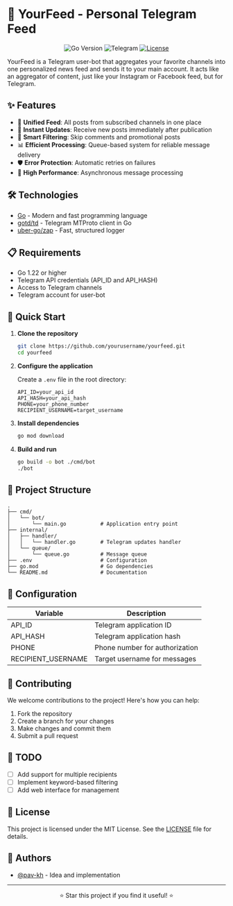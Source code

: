 # 📱 YourFeed - Personal Telegram Feed

<div align="center">

![Go Version](https://img.shields.io/badge/Go-1.22+-00ADD8?style=for-the-badge&logo=go)
![Telegram](https://img.shields.io/badge/Telegram-2CA5E0?style=for-the-badge&logo=telegram&logoColor=white)
[![License](https://img.shields.io/badge/license-MIT-blue.svg?style=for-the-badge)](LICENSE)

</div>

YourFeed is a Telegram user-bot that aggregates your favorite channels into one personalized news feed and sends it to your main account. It acts like an aggregator of content, just like your Instagram or Facebook feed, but for Telegram.

## ✨ Features

- 🔄 **Unified Feed**: All posts from subscribed channels in one place
- 🚀 **Instant Updates**: Receive new posts immediately after publication
- 🎯 **Smart Filtering**: Skip comments and promotional posts
- 📊 **Efficient Processing**: Queue-based system for reliable message delivery
- 🛡️ **Error Protection**: Automatic retries on failures
- 💪 **High Performance**: Asynchronous message processing

## 🛠️ Technologies

- [Go](https://golang.org/) - Modern and fast programming language
- [gotd/td](https://github.com/gotd/td) - Telegram MTProto client in Go
- [uber-go/zap](https://github.com/uber-go/zap) - Fast, structured logger

## 📋 Requirements

- Go 1.22 or higher
- Telegram API credentials (API_ID and API_HASH)
- Access to Telegram channels
- Telegram account for user-bot

## 🚀 Quick Start

1. **Clone the repository**

   ```bash
   git clone https://github.com/yourusername/yourfeed.git
   cd yourfeed
   ```

2. **Configure the application**

   Create a `.env` file in the root directory:

   ```env
   API_ID=your_api_id
   API_HASH=your_api_hash
   PHONE=your_phone_number
   RECIPIENT_USERNAME=target_username
   ```

3. **Install dependencies**

   ```bash
   go mod download
   ```

4. **Build and run**
   ```bash
   go build -o bot ./cmd/bot
   ./bot
   ```

## 📁 Project Structure

```
.
├── cmd/
│   └── bot/
│       └── main.go           # Application entry point
├── internal/
│   ├── handler/
│   │   └── handler.go        # Telegram updates handler
│   └── queue/
│       └── queue.go          # Message queue
├── .env                      # Configuration
├── go.mod                    # Go dependencies
└── README.md                 # Documentation
```

## 🔧 Configuration

| Variable           | Description                    |
| ------------------ | ------------------------------ |
| API_ID             | Telegram application ID        |
| API_HASH           | Telegram application hash      |
| PHONE              | Phone number for authorization |
| RECIPIENT_USERNAME | Target username for messages   |

## 🤝 Contributing

We welcome contributions to the project! Here's how you can help:

1. Fork the repository
2. Create a branch for your changes
3. Make changes and commit them
4. Submit a pull request

## 📝 TODO

- [ ] Add support for multiple recipients
- [ ] Implement keyword-based filtering
- [ ] Add web interface for management

## 📄 License

This project is licensed under the MIT License. See the [LICENSE](LICENSE) file for details.

## 👥 Authors

- [@pav-kh](https://github.com/pav-kh) - Idea and implementation

---

<div align="center">
⭐ Star this project if you find it useful! ⭐
</div>

